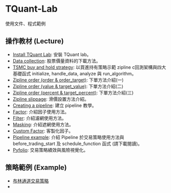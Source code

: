 # TQuant-Lab
使用文件、程式範例

## 操作教材 (Lecture)
* [Install TQuant Lab](https://github.com/tejtw/TQuant-Lab/blob/main/lecture/Install%20TQuant%20Lab.ipynb): 安裝 TQuant lab。
* [Data collection](https://github.com/tejtw/TQuant-Lab/blob/main/lecture/Data%20collection.ipynb): 股票價量資料的下載方法。
* [TSMC buy and hold strategy](https://github.com/tejtw/TQuant-Lab/blob/main/lecture/TSMC%20buy%20and%20hold%20strategy.ipynb): 以買進持有策略示範 zipline c回測架構與四大基礎函式 initialize, handle_data, analyze 與 run_algorithm。
* [Zipline order (order & order_target)](https://github.com/tejtw/TQuant-Lab/blob/main/lecture/Zipline%20Order%20(order%20%26%20order_target).ipynb): 下單方法介紹(一)
* [Zipline order (value & target_value)](https://github.com/tejtw/TQuant-Lab/blob/main/lecture/Zipline%20Order%20(value%20%26%20target_value).ipynb): 下單方法介紹(二)
* [Zipline order (percent & target_percent)](https://github.com/tejtw/TQuant-Lab/blob/main/lecture/Zipline%20Order%20(percent%20%26%20target_percent).ipynb): 下單方法介紹(三)
* [Zipline slippage](https://github.com/tejtw/TQuant-Lab/blob/main/lecture/Zipline%20Slippage.ipynb): 滑價設置方法介紹。
* [Creating a pipeline](https://github.com/tejtw/TQuant-Lab/blob/main/lecture/Creating%20a%20Pipeline.ipynb): 建立 pipeline 教學。
* [Factor](https://github.com/tejtw/TQuant-Lab/blob/main/lecture/Factors.ipynb): 介紹因子使用方法。
* [Filter](https://github.com/tejtw/TQuant-Lab/blob/main/lecture/Filters.ipynb): 介紹濾網使用方法。
* [Masking](https://github.com/tejtw/TQuant-Lab/blob/main/lecture/Masking.ipynb): 介紹遮網使用方法。 
* [Custom Factor](https://github.com/tejtw/TQuant-Lab/blob/main/lecture/Custom%20Factors.ipynb): 客製化因子。
* [Pipeline example](https://github.com/tejtw/TQuant-Lab/blob/main/lecture/Pipeline%20example.ipynb): 介紹 Pipeline 於交易策略使用方法與 before_trading_start 及 schedule_function 函式 (請下載閱讀)。
* [Pyfolio](https://github.com/tejtw/TQuant-Lab/blob/main/lecture/Pyfolio.ipynb): 交易策略績效與風險視覺化。

## 策略範例 (Example)
* [布林通道交易策略](https://www.tejwin.com/wp-admin/post.php?post=15388&action=edit)
*
